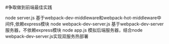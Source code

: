 #争取做到前端最佳实践

node server.js
	基于webpack-dev-middleware和webpack-hot-middleware中间件,依赖express模块
node webpack-dev-server.js
	基于webpack-dev-server服务器，不依赖express模块
node app.js
    模拟后端服务器，结合node webpack-dev-server.js实现双服务热部署    
